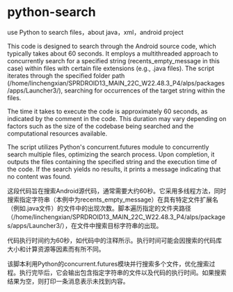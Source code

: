 # python-search
use Python to search files，about java，xml，android project

This code is designed to search through the Android source code, which typically takes about 60 seconds. It employs a multithreaded approach to concurrently search for a specified string (recents_empty_message in this case) within files with certain file extensions (e.g., .java files). The script iterates through the specified folder path (/home/linchengxian/SPRDROID13_MAIN_22C_W22.48.3_P4/alps/packages/apps/Launcher3/), searching for occurrences of the target string within the files.

The time it takes to execute the code is approximately 60 seconds, as indicated by the comment in the code. This duration may vary depending on factors such as the size of the codebase being searched and the computational resources available.

The script utilizes Python's concurrent.futures module to concurrently search multiple files, optimizing the search process. Upon completion, it outputs the files containing the specified string and the execution time of the code. If the search yields no results, it prints a message indicating that no content was found.

这段代码旨在搜索Android源代码，通常需要大约60秒。它采用多线程方法，同时搜索指定字符串（本例中为recents_empty_message）在具有特定文件扩展名（例如.java文件）的文件中的出现次数。脚本遍历指定的文件夹路径（/home/linchengxian/SPRDROID13_MAIN_22C_W22.48.3_P4/alps/packages/apps/Launcher3/），在文件中搜索目标字符串的出现。

代码执行时间约为60秒，如代码中的注释所示。执行时间可能会因搜索的代码库大小和计算资源等因素而有所不同。

该脚本利用Python的concurrent.futures模块并行搜索多个文件，优化搜索过程。执行完毕后，它会输出包含指定字符串的文件以及代码的执行时间。如果搜索结果为空，则打印一条消息表示未找到内容。
